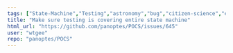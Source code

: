 ```yaml
---
tags: ["State-Machine","Testing","astronomy","bug","citizen-science","exoplantes","panoptes","python","telescopes"]
title: "Make sure testing is covering entire state machine"
html_url: "https://github.com/panoptes/POCS/issues/645"
user: "wtgee"
repo: "panoptes/POCS"
---
```


